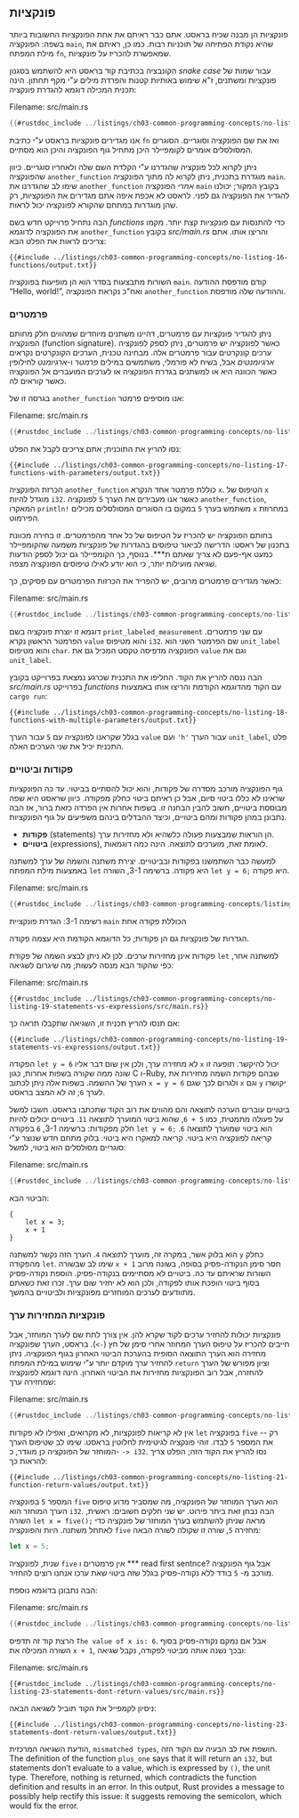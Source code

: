 ## פונקציות

פונקציות הן מבנה שכיח בראסט. אתם כבר ראיתם את אחת הפונקציות החשובות ביותר בשפה: הפונקציה `main`, שהיא נקודת הפתיחה של תוכניות רבות. כמו כן, ראיתם את מילת המפתח `fn`, שמאפשרת להכריז על פונקציות.

הקונבציה בכתיבת קוד בראסט היא להשתמש בסגנון *snake case* עבור שמות של פונקציות ומשתנים, ז"א שימוש באותיות קטנות והפרדת מילים ע"י מקף תחתון. הינה תכנית המכילה דוגמא להגדרת פונקציה:

<span class="filename">Filename: src/main.rs</span>

```rust
{{#rustdoc_include ../listings/ch03-common-programming-concepts/no-listing-16-functions/src/main.rs}}
```

אנו מגדירים פונקציות בראסט ע"י כתיבת `fn` ואז את שם הפונקציה וסוגריים. הסוגרים המסולסלים אומרים לקומפיילר היכן מתחיל גוף הפונקציה והיכן הוא מסתיים.

ניתן לקרוא לכל פונקציה שהגדרנו ע"י הקלדת השם שלה ולאחריו סוגריים. כיוון שהפונקציה `another_function` מוגדרת בתכנית, ניתן לקרוא לה מתוך הפונקציה `main`. שימו לב שהגדרנו את `another_function` *אחרי* הפונקציה `main` בקובץ המקור; יכולנו להגדיר את הפונקציה גם לפני. לראסט לא אכפת איפה אתם מגדירים את הפונקציות, רק שהן מוגדרות במתחם שהקורא לפונקציה יכול לראות.

הבה נתחיל פרוייקט חדש בשם *functions* כדי להתנסות עם פונקציות קצת יותר. מקמו את הפונקציה לדוגמא `another_function` בקובץ *src/main.rs* והריצו אותו. אתם צריכים לראות את הפלט הבא:

```console
{{#include ../listings/ch03-common-programming-concepts/no-listing-16-functions/output.txt}}
```

השורות מתבצעות בסדר הוא הן מופיעות בפונקציה `main`. קודם מודפסת ההודעה “Hello, world!”, ואח"כ נקראת הפונקציה `another_function` וההודעה שלה מודפסת.

### פרמטרים

ניתן להגדיר פונקציות עם פרמטרים, דהיינו משתנים מיוחדים שמהווים חלק מחותם הפונקציה (function signature). כאשר לפונקציה יש פרמטרים, ניתן לספק לפונקציה ערכים קונקרטים עבור פרמטרים אלה. מבחינה טכנית, הערכים הקונקרטים נקראים *ארגיומנטים* אבל, בשיח לא פורמלי, משתמשים במילים *פרמטר* ו-*ארגיומנט* לחילופין כאשר הכוונה היא או למשתנים בגדרת הפונקציה או לערכים המועברים אל הפונקציה כאשר קוראים לה.

בגרסה זו של `another_function` אנו מוסיפים פרמטר:

<span class="filename">Filename: src/main.rs</span>

```rust
{{#rustdoc_include ../listings/ch03-common-programming-concepts/no-listing-17-functions-with-parameters/src/main.rs}}
```

נסו להריץ את התוכנית; אתם צריכים לקבל את הפלט:

```console
{{#include ../listings/ch03-common-programming-concepts/no-listing-17-functions-with-parameters/output.txt}}
```

הכרזת הפונקציה `another_function` כוללת פרמטר אחד הנקרא `x`. הטיפוס של `x` מוגדל להיות `i32`. כאשר אנו מעבירים את הערך `5` לפונקציה `another_function`, המאקרו `println!` משתמש בערך `5` במקום בו הסוגרים המסולסלים מכילים `x` במחרוזת הפירמוט.

בחותם הפונקציה יש להכריז על הטיפוס של כל אחד מהפרמטרים. זו בחירה מכוונת בתכנון של ראסט: הדרישה לביאור טיפוסים בהגדרות של פונקציות משמעה שהקומפיילר כמעט אף-פעם לא צריך שאתם ת***. בנוסף, כך הקומפיילר גם יכול לספק הודעות שגיאה מועילות יותר, כי הוא יודע לאילו טיפוסים הפונקציה מצפה.

כאשר מגדירים פרמטרים מרובים, יש להפריד את הכרזות הפרמטרים עם פסיקים, כך:

<span class="filename">Filename: src/main.rs</span>

```rust
{{#rustdoc_include ../listings/ch03-common-programming-concepts/no-listing-18-functions-with-multiple-parameters/src/main.rs}}
```

דוגמא זו יוצרת פונקציה בשם `print_labeled_measurement` עם שני פרמטרים. הפרמטר הראשון נקרא `value` והוא מטיפוס `i32`. שם הפרמטר השני הוא `unit_label` והוא מטיפוס `char`. הפונקציה מדפיסה טקסט המכיל גם את `value` וגם את `unit_label`.

הבה ננסה להריץ את הקוד. החליפו את התכנית שכרגע נמצאת בפרוייקט בקובץ *src/main.rs* בפרוייקט *functions* עם הקוד מהדוגמא הקודמת והריצו אותו באמצעות `cargo
run`:

```console
{{#include ../listings/ch03-common-programming-concepts/no-listing-18-functions-with-multiple-parameters/output.txt}}
```

בגלל שקראנו לפונקציה עם `5` עבור הערך `value` ועם `'h'` עבור הערך `unit_label`, פלט התכנית יכיל את שני הערכים האלה.

### פקודות וביטויים

גוף הפונקציה מורכב מסדרה של פקודות, והוא יכול להסתיים בביטוי. עד כה הפונקציות שראינו לא כללו ביטוי סיום, אבל כן ראיתם ביטוי כחלק מפקודה. כיוון שראסט היא שפה מבוססת ביטויים, חשוב להבין הבחנה זו. בשפות אחרות אין הפרדה כזאת ברור, אז הבה נתבונן במהן פקודות ומהם ביטויים, וכיצד ההבדלים בינהם משפיעים על גוף הפונקציות.

* **פקודות** (statements) הן הוראות שמבצעות פעולה כלשהיא ולא מחזירות ערך.
* **ביטויים** (expressions), לאומת זאת, מוערכים לתוצאה. הינה כמה דוגמאות.

למעשה כבר השתמשנו בפקודות ובביטויים. יצירת משתנה והשמה של ערך למשתנה באמצעות מילת המפתח `let` היא פקודה. ברשימה 3-1, השורה `let y = 6;` היא פקודה.

<span class="filename">Filename: src/main.rs</span>

```rust
{{#rustdoc_include ../listings/ch03-common-programming-concepts/listing-03-01/src/main.rs}}
```

<span class="caption">רשימה 3-1: הגדרת פונקציית `main` הכוללת פקודה אחת</span>

הגדרות של פונקציות גם הן פקודות; כל הדוגמא הקודמת היא עצמה פקודה.

פקודות אינן מחזירות ערכים. לכן לא ניתן לבצע השמה של פקודת `let` למשתנה אחר, כפי שהקוד הבא מנסה לעשות; מה שיגרום לשגיאה:

<span class="filename">Filename: src/main.rs</span>

```rust,ignore,does_not_compile
{{#rustdoc_include ../listings/ch03-common-programming-concepts/no-listing-19-statements-vs-expressions/src/main.rs}}
```

אם תנסו להריץ תכנית זו, השגיאה שתקבלו תראה כך:

```console
{{#include ../listings/ch03-common-programming-concepts/no-listing-19-statements-vs-expressions/output.txt}}
```

הפקודה `let y = 6` לא מחזירה ערך, ולכן אין שום דבר אליו `x` יכול להיקשר. תופעה זו שונה ממה שקורה בשפות אחרות, כגון C ו-Ruby, שבהם פקודות השמה מחזירות את הערך של ההשמה. בשפות אלה ניתן לכתוב `x = y = 6` ולגרום לכך שגם `x` וגם `y` יקושרו לערך `6`; זה לא המצב בראסט.

ביטויים עוברים הערכה לתוצאה והם מהווים את רוב הקוד שתכתבו בראסט. חשבו למשל על פעולה מתמטית, כמו `5 + 6`, שהוא ביטוי המוערך לתוצאה `11`. ביטויים יכולים להיות חלק מפקודות: ברשימה 3-1, `6` בפקודה `let y = 6;` הוא ביטוי שמוערך לתוצאה `6`. קריאה לפונקציה היא ביטוי. קריאה למאקרו היא ביטוי. בלוק מתחם חדש שנוצר ע"י סוגריים מסולסלים הוא ביטוי, למשל:

<span class="filename">Filename: src/main.rs</span>

```rust
{{#rustdoc_include ../listings/ch03-common-programming-concepts/no-listing-20-blocks-are-expressions/src/main.rs}}
```

הביטוי הבא:

```rust,ignore
{
    let x = 3;
    x + 1
}
```

הוא בלוק אשר, במקרה זה, מוערך לתוצאה `4`. הערך הזה נקשר למשתנה `y` כחלק מהפקודה `let`. שימו לב שבשורה `x + 1` חסר סימן הנקודה-פסיק בסופה, בשונה מרוב השורות שראיתם עד כה. ביטויים לא מסתיימים בנקודה-פסיק. הוספת נקודה-פסיק בסוף ביטוי הופכת אותו לפקודה, ולכן הוא לא יחזיר שום ערך. זכרו זאת כשאתם מתוודעים לערכים המוחזרים מפונקציות ולביטויים בהמשך.

### פונקציות המחזירות ערך

פונקציות יכולות להחזיר ערכים לקוד שקרא להן. אין צורך לתת שם לערך המוחזר, אבל חייבים להכריז על טיפוס הערך המחוזר אחרי סימן של חץ (`->`). בראסט, הערך שפונקציה מחזירה הוא הערך התוצאה הסופית בהערכת הביטוי האחרון בגוף הפונקציה. ניתן להחזיר ערך מוקדם יותר ע"י שימוש במילת המפתח `return` וציון מפורש של הערך להחזרה, אבל רוב הפונקציות מחזירות את הביטוי האחרון. הינה דוגמא לפונקציה שמחזירה ערך:

<span class="filename">Filename: src/main.rs</span>

```rust
{{#rustdoc_include ../listings/ch03-common-programming-concepts/no-listing-21-function-return-values/src/main.rs}}
```

אין לא קריאות לפונקציות, לא מקרואים, ואפילו לא פקודות `let` בפונקציה `five` -- רק את המספר `5` לבדו. זוהי פונקציה לגיטימית לחלוטין בראסט. שימו לב שטיפוס הערך המוחזר של הפונקציה כן מוגדר, כ- `-> i32`. נסו להריץ את הקוד הזה; הפלט צריך להראות כך:

```console
{{#include ../listings/ch03-common-programming-concepts/no-listing-21-function-return-values/output.txt}}
```

המספר `5` בפונקציה `five` הוא הערך המוחזר של הפונקציה, מה שמסביר מדוע טיפוס הערך המוחזר הוא `i32`. הבה נבחן זאת ביתר פירוט. יש שני חלקים חשובים: ראשית, השורה `let x = five();` מראה שניתן להשתמש בערך המוחזר של פונקציה כדי לאתחל משתנה. היות והפונקציה `five` מחזירה `5`, שורה זו שקולה לשורה הבאה:

```rust
let x = 5;
```

שנית, לפונקציה `five` אין פרמטרים ו *** read first sentnce? אבל גוף הפונקציה מורכב מ- `5` בודד ללא נקודה-פסיק בגלל שזה ביטוי שאת ערכו אנחנו רוצים להחזיר.

הבה נתבונן בדוגמא נוספת:

<span class="filename">Filename: src/main.rs</span>

```rust
{{#rustdoc_include ../listings/ch03-common-programming-concepts/no-listing-22-function-parameter-and-return/src/main.rs}}
```

הרצת קוד זה תדפיס `The value of x is: 6`. אבל אם נמקם נקודה-פסיק בסוף השורה המכילה את `x + 1`, ובכך נשנה אותה מביטוי לפקודה, נקבל שגיאה:

<span class="filename">Filename: src/main.rs</span>

```rust,ignore,does_not_compile
{{#rustdoc_include ../listings/ch03-common-programming-concepts/no-listing-23-statements-dont-return-values/src/main.rs}}
```

ניסיון לקמפייל את הקוד תוביל לשגיאה הבאה:

```console
{{#include ../listings/ch03-common-programming-concepts/no-listing-23-statements-dont-return-values/output.txt}}
```

הודעת השגיאה המרכזית, `mismatched types`, חושפת את לב הבעיה עם הקוד הזה. The definition of the function `plus_one` says that it will return an `i32`, but statements don’t evaluate to a value, which is expressed by `()`, the unit type. Therefore, nothing is returned, which contradicts the function definition and results in an error. In this output, Rust provides a message to possibly help rectify this issue: it suggests removing the semicolon, which would fix the error.
